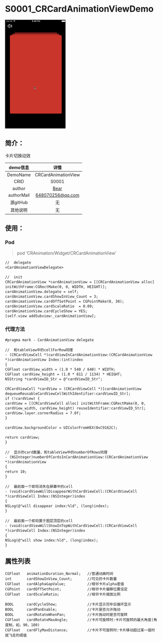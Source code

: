 # S0001_CRCardAnimationViewDemo
<img src="CRCardAnimationViewDemoVC.gif" width=200 />

## 简介：
卡片切换动效

| demo信息    | 详情                  |
|:-----------:|:---------------------:|
| DemoName    | CRCardAnimationView   |
| CRID        | S0001                 |
| author      | [Bear](https://github.com/BearRan) |
| authorMail  | 648070256@qq.com      |
| 源gitHub     | 无                    |
| 其他说明     | 无                    |

## 使用：

### Pod
>pod ‘CRAnimation/Widget/CRCardAnimationView’

```
//  delegate
<CardAnimationViewDelegate>

//  init
CRCardAnimationView *cardAnimationView = [[CRCardAnimationView alloc] initWithFrame:CGRectMake(0, 0, WIDTH, HEIGHT)];
cardAnimationView.delegate = self;
cardAnimationView.cardShowInView_Count = 3;
cardAnimationView.cardOffSetPoint = CGPointMake(0, 30);
cardAnimationView.cardScaleRatio  = 0.09;
cardAnimationView.cardCycleShow = YES;
[self.view addSubview:_cardAnimationView];
```

### 代理方法
```
#pragma mark - CardAnimationView delegate

//  和tableView中的cellForRow同理
- (CRCardViewCell *)cardViewInCardAnimationView:(CRCardAnimationView *)cardAnimationView Index:(int)index
{
CGFloat cardView_width = (1.0 * 540 / 640) * WIDTH;
CGFloat cardView_height = (1.0 * 811 / 1134) * HEIGHT;
NSString *cardViewID_Str = @"cardViewID_Str";

CRCardViewCell *cardView = (CRCardViewCell *)[cardAnimationView dequeueReusableCardViewCellWithIdentifier:cardViewID_Str];
if (!cardView) {
cardView = [[CRCardViewCell alloc] initWithFrame:CGRectMake(0, 0, cardView_width, cardView_height) reuseIdentifier:cardViewID_Str];
cardView.layer.cornerRadius = 7.0f;
}

cardView.backgroundColor = UIColorFromHEX(0xC9162C);

return cardView;
}

//  显示的card数量，和tableView中的numberOfRows同理
- (NSInteger)numberOfCardsInCardAnimationView:(CRCardAnimationView *)cardAnimationView
{
return 10;
}

//  最前面一个即将消失在屏幕中的cell
- (void)cardViewWillDisappearWithCardViewCell:(CRCardViewCell *)cardViewCell Index:(NSInteger)index
{
NSLog(@"will disappear index:%ld", (long)index);
}

//  最前面一个即将置于图层顶层的cell
- (void)cardViewWillShowInTopWithCardViewCell:(CRCardViewCell *)cardViewCell Index:(NSInteger)index
{
NSLog(@"will show index:%ld", (long)index);
}

```

## 属性列表
```
CGFloat   animationDuration_Normal;   //普通动画时间
int       cardShowInView_Count;       //可见的卡片数量
CGFloat   cardAlphaGapValue;          //相邻卡片alpha差值
CGPoint   cardOffSetPoint;            //相邻卡片偏移位置设定
CGFloat   cardScaleRatio;             //相邻卡片缩放比例

BOOL      cardCycleShow;              //卡片显示完毕后循环显示
BOOL      cardPanEnable;              //卡片是否允许拖动
BOOL      cardRotateWhenPan;          //卡片拖动时是否可旋转
CGFloat   cardRotateMaxAngle;         //卡片可旋转时:卡片可旋转的最大角度(角度制，如，90，180)
CGFloat   cardFlyMaxDistance;         //卡片不可旋转时:卡片移动超过某一值时就飞走的阈值
```
